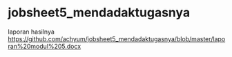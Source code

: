 # jobsheet5_mendadaktugasnya
laporan hasilnya
https://github.com/achyum/jobsheet5_mendadaktugasnya/blob/master/laporan%20modul%205.docx
